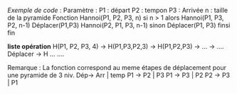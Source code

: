 


*Exemple de code* :
Paramètre : 
P1 : départ
P2 : tempon
P3 : Arrivée
n : taille de la pyramide
Fonction Hannoi(P1, P2, P3, n)
    si n > 1 alors
        Hannoi(P1, P3, P2, n-1)
        Déplacer(P1,P3)
        Hannoi(P2, P1, P3, n-1)
    sinon
        Déplacer(P1, P3)
    finsi
fin



**liste opération**
H(P1, P2, P3, 4)
-> H(P1,P3,P2,3)
    -> H(P1,P2,P3)
        -> ...
            -> ....
            Déplacer
        -> H ...
....

Remarque : La fonction correspond au meme étapes de déplacement pour une pyramide de 3 niv.
Dép-> Arr | temp
P1 -> P2  | P3
P1 -> P3  | P2
P2 -> P3  | P1
